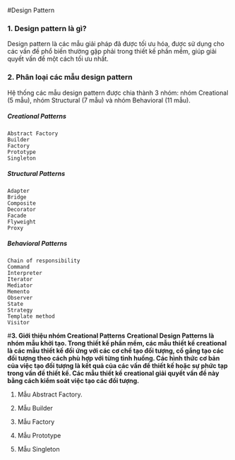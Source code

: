 #Design Pattern

### **1. Design pattern là gì?**

Design pattern là các mẫu giải pháp đã được tối ưu hóa, được sử dụng cho các vấn đề phổ biến thường gặp phải trong thiết kế phần mềm, giúp giải quyết vấn đề một cách tối ưu nhất.

### **2. Phân loại các mẫu design pattern**

Hệ thống các mẫu design pattern được chia thành 3 nhóm: nhóm Creational (5 mẫu), nhóm Structural (7 mẫu) và nhóm Behavioral (11 mẫu).

##### Creational Patterns
    Abstract Factory
    Builder
    Factory
    Prototype
    Singleton

##### Structural Patterns
    Adapter
    Bridge
    Composite
    Decorator
    Facade
    Flyweight
    Proxy

##### Behavioral Patterns
    Chain of responsibility
    Command
    Interpreter
    Iterator
    Mediator
    Memento
    Observer
    State
    Strategy
    Template method
    Visitor
    
#**3. Giới thiệu nhóm Creational Patterns**
**Creational Design Patterns là nhóm mẫu khởi tạo. Trong thiết kế phần mềm, các mẫu thiết kế creational là các mẫu thiết kế đối ứng với các cơ chế tạo đối tượng, cố gắng tạo các đối tượng theo cách phù hợp với từng tình huống. Các hình thức cơ bản của việc tạo đối tượng là kết quả của các vấn đề thiết kế hoặc sự phức tạp trong vấn đề thiết kế. Các mẫu thiết kế creational giải quyết vấn đề này bằng cách kiểm soát việc tạo các đối tượng.**

1. Mẫu Abstract Factory.
    
2. Mẫu Builder
3. Mẫu Factory
4. Mẫu Prototype
5. Mẫu Singleton
